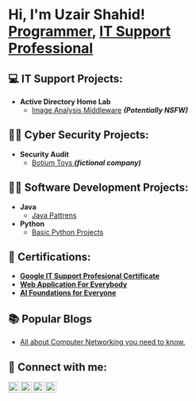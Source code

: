 <h1>Hi, I'm Uzair Shahid! <br/><a href="https://github.com/uzair1111">Programmer</a>, <a href="https://www.linkedin.com/in/uzair-shahid-307072186/">IT Support Professional</a></h1>

<h2>💻 IT Support Projects:</h2>

- <b>Active Directory Home Lab</b>
  - [Image Analysis Middleware](https://github.com/joshmadakor1/4chan-Image-Analysis-Middleware-C964) <b><i>(Potentially NSFW)</b></i>


<h2>🕵️‍♂️ Cyber Security Projects:</h2>

- <b>Security Audit</b>
  - [Botium Toys ](https://github.com/uzair1111/Botium-Toys-Security-audit.git) <b><i>(fictional company)</b></i>


<h2>👨‍💻 Software Development Projects:</h2>

- <b>Java </b>
  - [Java Pattrens](https://github.com/uzair1111/Java-patterns) 
- <b>Python</b>
  - [Basic Python Projects](https://github.com/uzair1111/python)


<h2>📜 Certifications:</h2>

- <b>[Google IT Support Profesional Certificate](https://www.coursera.org/account/accomplishments/specialization/certificate/45FE7RLG7N8Q)</b>
- <b>[Web Application For Everybody](https://www.coursera.org/account/accomplishments/specialization/certificate/RZX9DZPACLJR)</b>
- <b>[AI Foundations for Everyone](https://www.coursera.org/account/accomplishments/specialization/certificate/XL6FJ9PMG2ZS)</b>

  


<h2>📚 Popular Blogs</h2>

- [All about Computer Networking you need to know.](https://medium.com/@auzair.shahid/all-about-computer-networking-you-need-to-know-76107d6a40c6)
  
<h2> 🤳 Connect with me:</h2>

[<img align="left" alt="UzairShahid | Medium" width="22px" src="https://cdn.jsdelivr.net/npm/simple-icons@v3/icons/medium.svg" />][medium]
[<img align="left" alt="UzairShahid | Twitter" width="22px" src="https://cdn.jsdelivr.net/npm/simple-icons@v3/icons/twitter.svg" />][twitter]
[<img align="left" alt="UzairShahid | LinkedIn" width="22px" src="https://cdn.jsdelivr.net/npm/simple-icons@v3/icons/linkedin.svg" />][linkedin]
[<img align="left" alt="UzairShahid | Facebook" width="22px" src="https://cdn.jsdelivr.net/npm/simple-icons@v3/icons/facebook.svg" />][facebook]

[twitter]: https://twitter.com/Uzair78523037
[medium]: https://medium.com/@auzair.shahid
[facebook]: https://www.facebook.com/uzair.shahid.3154284
[linkedin]: https://www.linkedin.com/in/uzair-shahid-307072186/
